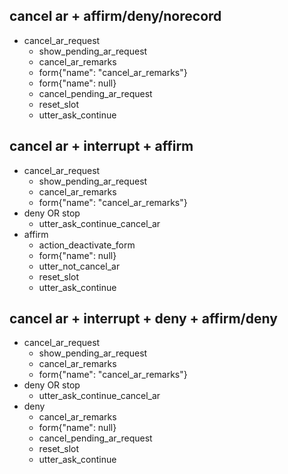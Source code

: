 ## cancel ar + affirm/deny/norecord
* cancel_ar_request
  - show_pending_ar_request
  - cancel_ar_remarks
  - form{"name": "cancel_ar_remarks"}
  - form{"name": null}
  - cancel_pending_ar_request
  - reset_slot
  - utter_ask_continue

## cancel ar + interrupt + affirm
* cancel_ar_request
  - show_pending_ar_request
  - cancel_ar_remarks
  - form{"name": "cancel_ar_remarks"}
* deny OR stop
  - utter_ask_continue_cancel_ar
* affirm
  - action_deactivate_form
  - form{"name": null}
  - utter_not_cancel_ar
  - reset_slot
  - utter_ask_continue

## cancel ar + interrupt + deny + affirm/deny
* cancel_ar_request
  - show_pending_ar_request
  - cancel_ar_remarks
  - form{"name": "cancel_ar_remarks"}
* deny OR stop
  - utter_ask_continue_cancel_ar
* deny
  - cancel_ar_remarks
  - form{"name": null}
  - cancel_pending_ar_request
  - reset_slot
  - utter_ask_continue